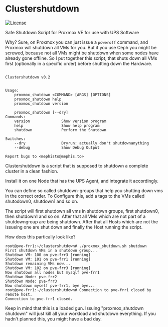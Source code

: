 # Clustershutdown

[![License](https://img.shields.io/github/license/EnterpriseVE/eve4pve-barc.svg)](https://www.gnu.org/licenses/gpl-3.0.en.html)

Safe Shutdown Script for Proxmox VE for use with UPS Software

Why? Sure, on Proxmox you can just issue a `poweroff` command, and Proxmox will shutdown all VMs for you. But if you use Ceph you might be screwed, because not all VMs might be shutdown when some nodes have already gone offline. So I put together this script, that shuts down all VMs first (optionally in a specific order) before shutting down the Hardware.


```text

Clustershutdown v0.2


Usage:
    proxmox_shutdown <COMMAND> [ARGS] [OPTIONS]
    proxmox_shutdown help
    proxmox_shutdown version
 
    proxmox_shutdown [--dry]
Commands:
    version              Show version program
    help                 Show help program
    shutdown             Perform the Shutdown

Switches:
    --dry                Dryrun: actually don't shutdownanything
    --debug              Show Debug Output

Report bugs to <mephisto@mephis.to>
```

Clustershutdown is a script that is supposed to shutdown a complete cluster in a clean fashion.

Install it on one Node that has the UPS Agent, and integrate it accordingly.

You can define so called shutdown-groups that help you shutting down vms in the correct order. To Configure this, add a tags to the VMs called shutodown0, shutdown1 and so on.

The script will first shutdown all vms in shutdown groups, first shutdown0, then shutdown1 and so on. After that all VMs which are not part of a shutdowngroup are being shutdown. After that all Hosts which are not the issueing one are shut down and finally the Host running the script.

How does this partically look like?

```
root@pve-frr1:~/clustershutdown# ./proxmox_shutdown.sh shutdown 
First shutdown VMs in a shutdown group...
Shutdown VM: 100 on pve-frr3 [running]
Shutdown VM: 101 on pve-frr1 [running]
Shutdown remaining VMs now...
Shutdown VM: 102 on pve-frr3 [running]
Now shutdown all nodes but mysqlf pve-frr1
Shutdown Node: pve-frr2
Shutdown Node: pve-frr3
Now shutdown myself pve-frr1, bye bye... 
root@pve-frr1:~/clustershutdown# Connection to pve-frr1 closed by remote host.
Connection to pve-frr1 closed.
```

Keep in mind that this is a loaded gun. Issuing "proxmox_shutdown shutdown" will just kill all your workload and shutdown everything. If you hadn't planned this, you might have a bad day.

